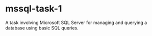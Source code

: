 # mssql-task-1
A task involving Microsoft SQL Server for managing and querying a database using basic SQL queries.
